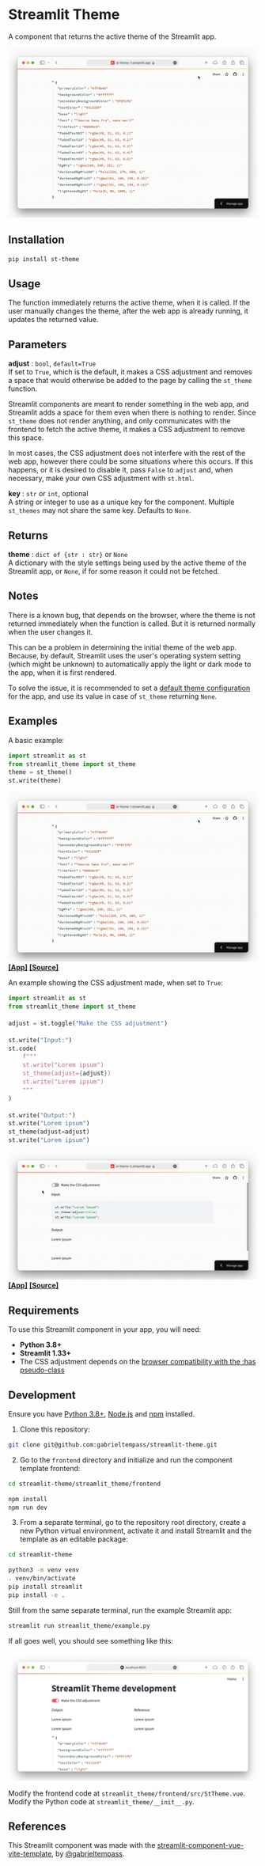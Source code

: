 # Streamlit Theme

A component that returns the active theme of the Streamlit app.

[![Overview](https://github.com/gabrieltempass/streamlit-theme/raw/main/images/st_theme_1.gif)](https://st-theme-1.streamlit.app/)

## Installation

``` bash
pip install st-theme
```

## Usage

The function immediately returns the active theme, when it is called. If the
user manually changes the theme, after the web app is already running, it
updates the returned value.

## Parameters

**adjust** : `bool`, `default=True`</br>
If set to ``True``, which is the default, it makes a CSS adjustment and removes
a space that would otherwise be added to the page by calling the ``st_theme``
function.

Streamlit components are meant to render something in the web app, and
Streamlit adds a space for them even when there is nothing to render. Since
``st_theme`` does not render anything, and only communicates with the frontend
to fetch the active theme, it makes a CSS adjustment to remove this space.

In most cases, the CSS adjustment does not interfere with the rest of the web
app, however there could be some situations where this occurs. If this happens,
or it is desired to disable it, pass ``False`` to `adjust` and, when necessary,
make your own CSS adjustment with ``st.html``.

**key** : `str` or `int`, optional</br>
A string or integer to use as a unique key for the component. Multiple
``st_themes`` may not share the same key. Defaults to ``None``.

## Returns

**theme** : `dict of {str : str}` or `None`</br>
A dictionary with the style settings being used by the active theme of the
Streamlit app, or ``None``, if for some reason it could not be fetched.

## Notes

There is a known bug, that depends on the browser, where the theme is not
returned immediately when the function is called. But it is returned normally
when the user changes it.

This can be a problem in determining the initial theme of the web app. Because,
by default, Streamlit uses the user's operating system setting (which might be
unknown) to automatically apply the light or dark mode to the app, when it is
first rendered.

To solve the issue, it is recommended to set a
[default theme configuration](https://docs.streamlit.io/library/advanced-features/theming)
for the app, and use its value in case of ``st_theme`` returning ``None``.

## Examples

A basic example:

``` python
import streamlit as st
from streamlit_theme import st_theme
theme = st_theme()
st.write(theme)
```
[![Example 1](https://github.com/gabrieltempass/streamlit-theme/raw/main/images/st_theme_1.gif)](https://st-theme-1.streamlit.app/)
[**[App]**](https://st-theme-1.streamlit.app/) 
[**[Source]**](https://github.com/gabrieltempass/streamlit-theme/blob/main/examples/st_theme_1.py)

An example showing the CSS adjustment made, when set to ``True``:

``` python
import streamlit as st
from streamlit_theme import st_theme

adjust = st.toggle("Make the CSS adjustment")

st.write("Input:")
st.code(
    f"""
    st.write("Lorem ipsum")
    st_theme(adjust={adjust})
    st.write("Lorem ipsum")
    """
)

st.write("Output:")
st.write("Lorem ipsum")
st_theme(adjust=adjust)
st.write("Lorem ipsum")
```
[![Example 2](https://github.com/gabrieltempass/streamlit-theme/raw/main/images/st_theme_2.gif)](https://st-theme-2.streamlit.app/)
[**[App]**](https://st-theme-2.streamlit.app/) 
[**[Source]**](https://github.com/gabrieltempass/streamlit-theme/blob/main/examples/st_theme_2.py)

## Requirements

To use this Streamlit component in your app, you will need:
* **Python 3.8+**
* **Streamlit 1.33+**
* The CSS adjustment depends on the
  [browser compatibility with the :has pseudo-class](https://developer.mozilla.org/en-US/docs/Web/CSS/:has#browser_compatibility)

## Development

Ensure you have [Python 3.8+](https://www.python.org/downloads/),
[Node.js](https://nodejs.org) and
[npm](https://docs.npmjs.com/downloading-and-installing-node-js-and-npm)
installed.

1. Clone this repository:
``` bash
git clone git@github.com:gabrieltempass/streamlit-theme.git
```

2. Go to the `frontend` directory and initialize and run the component template
frontend:
``` bash
cd streamlit-theme/streamlit_theme/frontend
```
``` bash
npm install
npm run dev
```

3. From a separate terminal, go to the repository root directory, create a new
Python virtual environment, activate it and install Streamlit and the template
as an editable package:
``` bash
cd streamlit-theme
```
``` bash
python3 -m venv venv
. venv/bin/activate
pip install streamlit
pip install -e .
```

Still from the same separate terminal, run the example Streamlit app:
``` bash
streamlit run streamlit_theme/example.py
```

If all goes well, you should see something like this:

![Quickstart success](https://github.com/gabrieltempass/streamlit-theme/raw/main/images/development.png)

Modify the frontend code at
`streamlit_theme/frontend/src/StTheme.vue`.
Modify the Python code at `streamlit_theme/__init__.py`.

## References

This Streamlit component was made with the [streamlit-component-vue-vite-template](https://github.com/gabrieltempass/streamlit-component-vue-vite-template), by
[@gabrieltempass](https://github.com/gabrieltempass).
